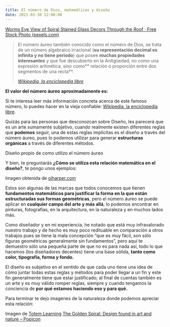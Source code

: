 ```yaml
---
title: El número de Dios, matemáticas y diseño
date: 2021-03-30 12:00:00
---
```

<Imagen src="https://images.pexels.com/photos/161154/stained-glass-spiral-circle-pattern-161154.jpeg?auto=compress&amp;cs=tinysrgb&amp;h=750&amp;w=1260" width="850" height="565">
	<a href="https://www.pexels.com/photo/worms-eye-view-of-spiral-stained-glass-decors-through-the-roof-161154/">Worms Eye View of Spiral Stained Glass Decors Through the Roof · Free Stock Photo (pexels.com)</a>
</Imagen>

> El número áureo también conocido como el número de Dios, se trata de un número algebraico irracional (**su representación decimal es infinita y no tiene periodo**) que posee **muchas propiedades interesantes** y que fue descubierto en la Antigüedad, no como una expresión aritmética, sino como** relación o proporción entre dos segmentos de una recta**.
>
> <cite><a href="https://es.wikipedia.org/wiki/N%C3%BAmero_%C3%A1ureo">Wikipedia, la enciclopedia libre</a></cite>

**El valor del número áureo aproximadamente es:**

<Imagen src="img/blog/el-numero-de-dios-matematicas-y-diseno/numero-aureo.svg"></Imagen>

Sí te interesa leer más información concreta acerca de este famoso número, lo puedes hacer en la vieja confiable: <a href="https://es.wikipedia.org/wiki/N%C3%BAmero_%C3%A1ureo">Wikipedia, la enciclopedia libre</a>.

Quizás para las personas que desconozcan sobre Diseño, les parecerá que es un arte sumamente subjetivo, cuando realmente existen diferentes reglas que **podemos** seguir, una de estas reglas implícitas es el diseño a través del número áureo, pues lo podemos utilizar para generar **estructuras orgánicas** a través de diferentes métodos.

<Imagen src="img/blog/el-numero-de-dios-matematicas-y-diseno/ejemplo.svg">
	Diseño propio de como utilizo el número áureo
</Imagen>

Y bien, te preguntarás **¿Cómo se utiliza esta relación matemática en el diseño?**, te pongo unos ejemplos:

<Imagen src="https://i.pinimg.com/originals/23/f7/0f/23f70f9f69daef96d44fdb8290d25532.jpg" width="750" height="305">
	Imagen obtenida de <a href="http://ojharper.com/what-makes-a-logo-effective/">ojharper.com</a>
</Imagen>

Estos son algunas de las marcas que todos conocemos que tienen **fundamentos matemáticos para justificar la forma en la que están estructuradas sus formas geométricas**, pero el número áureo se puede aplicar en **cualquier campo del arte y más allá**, lo podemos encontrar en pinturas, fotografías, en la arquitectura, en la naturaleza y en muchos lados más.

Como diseñador y en mi experiencia, he notado que está muy infravalorado nuestro trabajo y de hecho es muy poco redituable en comparación a otros trabajos pues se tiene la mala concepción “que es muy fácil, son sólo figuras geométricas generalmente sin fundamentos”, pero aquí te demuestro sólo una pequeña parte de que no es para nada así, todo lo que hacemos (los diseñadores decentes) tiene una base sólida, **tanto como color, tipografía, forma y fondo.**

El diseño es subjetivo en el sentido de que cada uno tiene una idea de cómo juntar todas estas reglas y métodos para poder llegar a un fin y este fin generalmente tiene que estar justificado; al final de cuentas también es un arte y es muy válido romper reglas, siempre y cuando tengamos la conciencia de **por qué estamos haciendo eso y para qué.**

Para terminar te dejo imagenes de la naturaleza donde podemos apreciar esta relación:

<Imagen src="https://derianandre.com/wp-content/uploads/2021/03/images.squarespace-cdn.jpg" width="750" height="500">
	Imagen de <a href="https://static1.squarespace.com/static/526e93fde4b0825dbf634205/t/55376c19e4b04fa840f0d570/1429695527113/">Totem Learning</a>
</Imagen>

<Imagen src="https://derianandre.com/wp-content/uploads/2021/03/image-4.png" width="750" height="498">
	<a href="https://www.popicon.com/blogs/iconography/the-golden-spiral-design-found-in-art-and-nature">The Golden Spiral: Design found in art and nature – Popicon</a>
</Imagen>